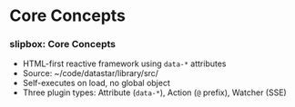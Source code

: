 # Core Concepts

<!-- Source: slipbox@68468a7de53c CLAUDE.md -->
### slipbox: Core Concepts

- HTML-first reactive framework using `data-*` attributes
- Source: ~/code/datastar/library/src/
- Self-executes on load, no global object
- Three plugin types: Attribute (`data-*`), Action (`@` prefix), Watcher (SSE)

